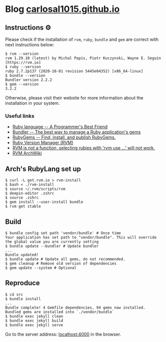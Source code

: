 # Blog [carlosal1015.github.io](https://carlosal1015.github.io)

## Instructions ⚙️

Please check if the installation of `rvm`, `ruby`, `bundle` and `gem`
are correct with next instructions below:

```console
$ rvm --version
rvm 1.29.10 (latest) by Michal Papis, Piotr Kuczynski, Wayne E. Seguin [https://rvm.io]
$ ruby --version
ruby 2.7.2p137 (2020-10-01 revision 5445e04352) [x86_64-linux]
$ bundle --version
Bundler version 2.2.2
$ gem --version
3.2.2
```

Otherwise, please visit their website for more information about the
installation in your system.

### Useful links

- [Ruby language -- A Programmer's Best Friend](https://www.ruby-lang.org)
- [Bundler -- The best way to manage a Ruby application's gems](https://bundler.io)
- [RubyGems -- Find, install, and publish RubyGems.](https://rubygems.org)
- [Ruby Version Manager (RVM)](https://rvm.io)
- [RVM is not a function, selecting rubies with 'rvm use ...' will not work.](https://stackoverflow.com/a/27990042/9302545)
- [RVM ArchWiki](https://wiki.archlinux.org/index.php/RVM)

## Arch's RubyLang set up

```console
$ curl -L get.rvm.io > rvm-install
$ bash < ./rvm-install
$ source ~/.rvm/scripts/rvm
$ deepin-editor .zshrc
$ source .zshrc
$ gem install --user-install bundle
$ rvm get stable
```

## Build

```console
$ bundle config set path 'vendor/bundle' # Once time
Your application has set path to "vendor/bundle". This will override the global value you are currently setting
$ bundle update --bundler # Update bundler
...
Bundle updated!
$ bundle update # Update all gems, do not recommended.
$ gem cleanup # Remove old version of dependencies
$ gem update --system # Optional
```

## Reproduce

```console
$ cd src
$ bundle install
...
Bundle complete! 4 Gemfile dependencies, 94 gems now installed.
Bundled gems are installed into `./vendor/bundle`
$ bundle exec jekyll clean
$ bundle exec jekyll build
$ bundle exec jekyll serve
```

Go to the server address: [localhost:4000](http://127.0.0.1:4000) in the browser.
